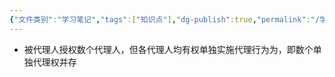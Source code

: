 ```yaml
---
{"文件类别":"学习笔记","tags":["知识点"],"dg-publish":true,"permalink":"/学习笔记studyup/知识点cheese/集合代理/","dgPassFrontmatter":true,"noteIcon":"","created":"2024-08-01T09:56:05.645+08:00","updated":"2024-09-11T12:08:08.910+08:00"}
---
```


- 被代理人授权数个代理人，但各代理人均有权单独实施代理行为为，即数个单独代理权并存